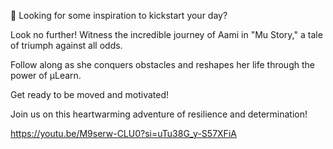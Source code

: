 🎉  Looking for some inspiration to kickstart your day? 

Look no further! Witness the incredible journey of Aami in "Mu Story," a tale of triumph against all odds. 

Follow along as she conquers obstacles and reshapes her life through the power of µLearn. 

Get ready to be moved and motivated! 

Join us on this heartwarming adventure of resilience and determination!

https://youtu.be/M9serw-CLU0?si=uTu38G_y-S57XFiA
